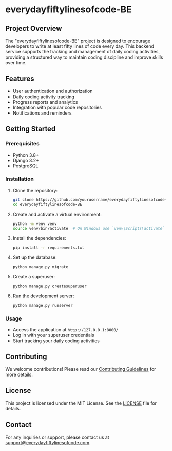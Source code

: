 # everydayfiftylinesofcode-BE

## Project Overview
The "everydayfiftylinesofcode-BE" project is designed to encourage developers to write at least fifty lines of code every day. This backend service supports the tracking and management of daily coding activities, providing a structured way to maintain coding discipline and improve skills over time.

## Features
- User authentication and authorization
- Daily coding activity tracking
- Progress reports and analytics
- Integration with popular code repositories
- Notifications and reminders

## Getting Started

### Prerequisites
- Python 3.8+
- Django 3.2+
- PostgreSQL

### Installation
1. Clone the repository:
    ```bash
    git clone https://github.com/yourusername/everydayfiftylinesofcode-BE.git
    cd everydayfiftylinesofcode-BE
    ```

2. Create and activate a virtual environment:
    ```bash
    python -m venv venv
    source venv/bin/activate  # On Windows use `venv\Scripts\activate`
    ```

3. Install the dependencies:
    ```bash
    pip install -r requirements.txt
    ```

4. Set up the database:
    ```bash
    python manage.py migrate
    ```

5. Create a superuser:
    ```bash
    python manage.py createsuperuser
    ```

6. Run the development server:
    ```bash
    python manage.py runserver
    ```

### Usage
- Access the application at `http://127.0.0.1:8000/`
- Log in with your superuser credentials
- Start tracking your daily coding activities

## Contributing
We welcome contributions! Please read our [Contributing Guidelines](CONTRIBUTING.md) for more details.

## License
This project is licensed under the MIT License. See the [LICENSE](LICENSE) file for details.

## Contact
For any inquiries or support, please contact us at support@everydayfiftylinesofcode.com.